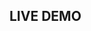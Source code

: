 ## LIVE DEMO

<stackblitz-live-demo height="800px" src="@dumlj-example/seed-webpack-plugin"></stackblitz-live-demo>
